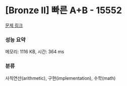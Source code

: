 # [Bronze II] 빠른 A+B - 15552 

[문제 링크](https://www.acmicpc.net/problem/15552) 

### 성능 요약

메모리: 1116 KB, 시간: 364 ms

### 분류

사칙연산(arithmetic), 구현(implementation), 수학(math)

